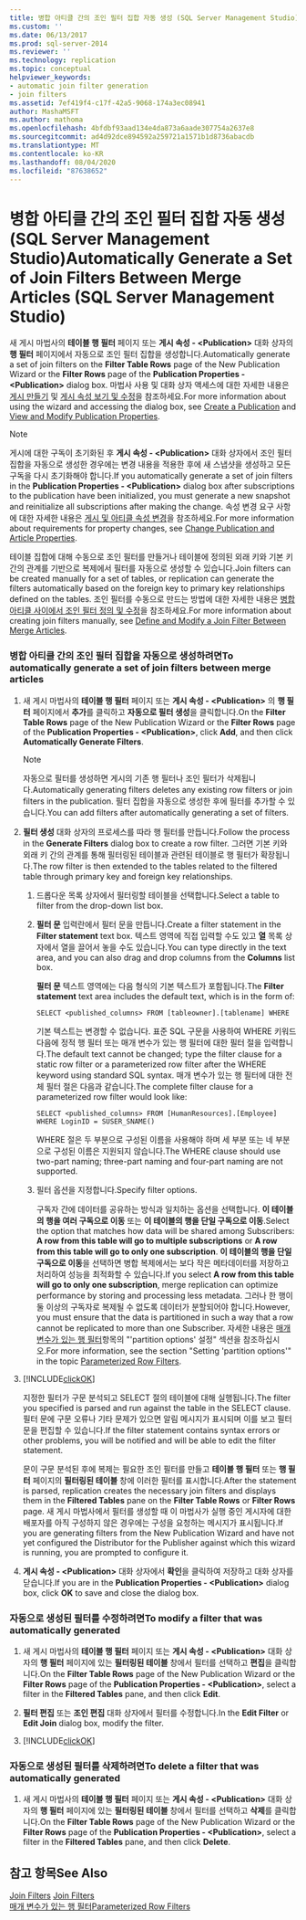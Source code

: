 ```yaml
---
title: 병합 아티클 간의 조인 필터 집합 자동 생성 (SQL Server Management Studio) | Microsoft Docs
ms.custom: ''
ms.date: 06/13/2017
ms.prod: sql-server-2014
ms.reviewer: ''
ms.technology: replication
ms.topic: conceptual
helpviewer_keywords:
- automatic join filter generation
- join filters
ms.assetid: 7ef419f4-c17f-42a5-9068-174a3ec08941
author: MashaMSFT
ms.author: mathoma
ms.openlocfilehash: 4bfdbf93aad134e4da873a6aade307754a2637e8
ms.sourcegitcommit: ad4d92dce894592a259721a1571b1d8736abacdb
ms.translationtype: MT
ms.contentlocale: ko-KR
ms.lasthandoff: 08/04/2020
ms.locfileid: "87638652"
---
```

# <a name="automatically-generate-a-set-of-join-filters-between-merge-articles-sql-server-management-studio"></a><span data-ttu-id="7fcdf-102">병합 아티클 간의 조인 필터 집합 자동 생성(SQL Server Management Studio)</span><span class="sxs-lookup"><span data-stu-id="7fcdf-102">Automatically Generate a Set of Join Filters Between Merge Articles (SQL Server Management Studio)</span></span>
  <span data-ttu-id="7fcdf-103">새 게시 마법사의 **테이블 행 필터** 페이지 또는 **게시 속성 - \<Publication>** 대화 상자의 **행 필터** 페이지에서 자동으로 조인 필터 집합을 생성합니다.</span><span class="sxs-lookup"><span data-stu-id="7fcdf-103">Automatically generate a set of join filters on the **Filter Table Rows** page of the New Publication Wizard or the **Filter Rows** page of the **Publication Properties - \<Publication>** dialog box.</span></span> <span data-ttu-id="7fcdf-104">마법사 사용 및 대화 상자 액세스에 대한 자세한 내용은 [게시 만들기](create-a-publication.md) 및 [게시 속성 보기 및 수정](view-and-modify-publication-properties.md)을 참조하세요.</span><span class="sxs-lookup"><span data-stu-id="7fcdf-104">For more information about using the wizard and accessing the dialog box, see [Create a Publication](create-a-publication.md) and [View and Modify Publication Properties](view-and-modify-publication-properties.md).</span></span>  
  
> [!NOTE]  
>  <span data-ttu-id="7fcdf-105">게시에 대한 구독이 초기화된 후 **게시 속성 - \<Publication>** 대화 상자에서 조인 필터 집합을 자동으로 생성한 경우에는 변경 내용을 적용한 후에 새 스냅샷을 생성하고 모든 구독을 다시 초기화해야 합니다.</span><span class="sxs-lookup"><span data-stu-id="7fcdf-105">If you automatically generate a set of join filters in the **Publication Properties - \<Publication>** dialog box after subscriptions to the publication have been initialized, you must generate a new snapshot and reinitialize all subscriptions after making the change.</span></span> <span data-ttu-id="7fcdf-106">속성 변경 요구 사항에 대한 자세한 내용은 [게시 및 아티클 속성 변경](change-publication-and-article-properties.md)을 참조하세요.</span><span class="sxs-lookup"><span data-stu-id="7fcdf-106">For more information about requirements for property changes, see [Change Publication and Article Properties](change-publication-and-article-properties.md).</span></span>  
  
 <span data-ttu-id="7fcdf-107">테이블 집합에 대해 수동으로 조인 필터를 만들거나 테이블에 정의된 외래 키와 기본 키 간의 관계를 기반으로 복제에서 필터를 자동으로 생성할 수 있습니다.</span><span class="sxs-lookup"><span data-stu-id="7fcdf-107">Join filters can be created manually for a set of tables, or replication can generate the filters automatically based on the foreign key to primary key relationships defined on the tables.</span></span> <span data-ttu-id="7fcdf-108">조인 필터를 수동으로 만드는 방법에 대한 자세한 내용은 [병합 아티클 사이에서 조인 필터 정의 및 수정](define-and-modify-a-join-filter-between-merge-articles.md)을 참조하세요.</span><span class="sxs-lookup"><span data-stu-id="7fcdf-108">For more information about creating join filters manually, see [Define and Modify a Join Filter Between Merge Articles](define-and-modify-a-join-filter-between-merge-articles.md).</span></span>  
  
### <a name="to-automatically-generate-a-set-of-join-filters-between-merge-articles"></a><span data-ttu-id="7fcdf-109">병합 아티클 간의 조인 필터 집합을 자동으로 생성하려면</span><span class="sxs-lookup"><span data-stu-id="7fcdf-109">To automatically generate a set of join filters between merge articles</span></span>  
  
1.  <span data-ttu-id="7fcdf-110">새 게시 마법사의 **테이블 행 필터** 페이지 또는 **게시 속성 - \<Publication>** 의 **행 필터** 페이지에서 **추가**를 클릭하고 **자동으로 필터 생성**을 클릭합니다.</span><span class="sxs-lookup"><span data-stu-id="7fcdf-110">On the **Filter Table Rows** page of the New Publication Wizard or the **Filter Rows** page of the **Publication Properties - \<Publication>**, click **Add**, and then click **Automatically Generate Filters**.</span></span>  
  
    > [!NOTE]  
    >  <span data-ttu-id="7fcdf-111">자동으로 필터를 생성하면 게시의 기존 행 필터나 조인 필터가 삭제됩니다.</span><span class="sxs-lookup"><span data-stu-id="7fcdf-111">Automatically generating filters deletes any existing row filters or join filters in the publication.</span></span> <span data-ttu-id="7fcdf-112">필터 집합을 자동으로 생성한 후에 필터를 추가할 수 있습니다.</span><span class="sxs-lookup"><span data-stu-id="7fcdf-112">You can add filters after automatically generating a set of filters.</span></span>  
  
2.  <span data-ttu-id="7fcdf-113">**필터 생성** 대화 상자의 프로세스를 따라 행 필터를 만듭니다.</span><span class="sxs-lookup"><span data-stu-id="7fcdf-113">Follow the process in the **Generate Filters** dialog box to create a row filter.</span></span> <span data-ttu-id="7fcdf-114">그러면 기본 키와 외래 키 간의 관계를 통해 필터링된 테이블과 관련된 테이블로 행 필터가 확장됩니다.</span><span class="sxs-lookup"><span data-stu-id="7fcdf-114">The row filter is then extended to the tables related to the filtered table through primary key and foreign key relationships.</span></span>  
  
    1.  <span data-ttu-id="7fcdf-115">드롭다운 목록 상자에서 필터링할 테이블을 선택합니다.</span><span class="sxs-lookup"><span data-stu-id="7fcdf-115">Select a table to filter from the drop-down list box.</span></span>  
  
    2.  <span data-ttu-id="7fcdf-116">**필터 문** 입력란에서 필터 문을 만듭니다.</span><span class="sxs-lookup"><span data-stu-id="7fcdf-116">Create a filter statement in the **Filter statement** text box.</span></span> <span data-ttu-id="7fcdf-117">텍스트 영역에 직접 입력할 수도 있고 **열** 목록 상자에서 열을 끌어서 놓을 수도 있습니다.</span><span class="sxs-lookup"><span data-stu-id="7fcdf-117">You can type directly in the text area, and you can also drag and drop columns from the **Columns** list box.</span></span>  
  
         <span data-ttu-id="7fcdf-118">**필터 문** 텍스트 영역에는 다음 형식의 기본 텍스트가 포함됩니다.</span><span class="sxs-lookup"><span data-stu-id="7fcdf-118">The **Filter statement** text area includes the default text, which is in the form of:</span></span>  
  
        ```  
        SELECT <published_columns> FROM [tableowner].[tablename] WHERE  
        ```  
  
         <span data-ttu-id="7fcdf-119">기본 텍스트는 변경할 수 없습니다. 표준 SQL 구문을 사용하여 WHERE 키워드 다음에 정적 행 필터 또는 매개 변수가 있는 행 필터에 대한 필터 절을 입력합니다.</span><span class="sxs-lookup"><span data-stu-id="7fcdf-119">The default text cannot be changed; type the filter clause for a static row filter or a parameterized row filter after the WHERE keyword using standard SQL syntax.</span></span> <span data-ttu-id="7fcdf-120">매개 변수가 있는 행 필터에 대한 전체 필터 절은 다음과 같습니다.</span><span class="sxs-lookup"><span data-stu-id="7fcdf-120">The complete filter clause for a parameterized row filter would look like:</span></span>  
  
        ```  
        SELECT <published_columns> FROM [HumanResources].[Employee] WHERE LoginID = SUSER_SNAME()  
        ```  
  
         <span data-ttu-id="7fcdf-121">WHERE 절은 두 부분으로 구성된 이름을 사용해야 하며 세 부분 또는 네 부분으로 구성된 이름은 지원되지 않습니다.</span><span class="sxs-lookup"><span data-stu-id="7fcdf-121">The WHERE clause should use two-part naming; three-part naming and four-part naming are not supported.</span></span>  
  
    3.  <span data-ttu-id="7fcdf-122">필터 옵션을 지정합니다.</span><span class="sxs-lookup"><span data-stu-id="7fcdf-122">Specify filter options.</span></span>  
  
         <span data-ttu-id="7fcdf-123">구독자 간에 데이터를 공유하는 방식과 일치하는 옵션을 선택합니다. **이 테이블의 행을 여러 구독으로 이동** 또는 **이 테이블의 행을 단일 구독으로 이동**.</span><span class="sxs-lookup"><span data-stu-id="7fcdf-123">Select the option that matches how data will be shared among Subscribers: **A row from this table will go to multiple subscriptions** or **A row from this table will go to only one subscription**.</span></span> <span data-ttu-id="7fcdf-124">**이 테이블의 행을 단일 구독으로 이동**을 선택하면 병합 복제에서는 보다 작은 메타데이터를 저장하고 처리하여 성능을 최적화할 수 있습니다.</span><span class="sxs-lookup"><span data-stu-id="7fcdf-124">If you select **A row from this table will go to only one subscription**, merge replication can optimize performance by storing and processing less metadata.</span></span> <span data-ttu-id="7fcdf-125">그러나 한 행이 둘 이상의 구독자로 복제될 수 없도록 데이터가 분할되어야 합니다.</span><span class="sxs-lookup"><span data-stu-id="7fcdf-125">However, you must ensure that the data is partitioned in such a way that a row cannot be replicated to more than one Subscriber.</span></span> <span data-ttu-id="7fcdf-126">자세한 내용은 [매개 변수가 있는 행 필터](../merge/parameterized-filters-parameterized-row-filters.md)항목의 "'partition options' 설정" 섹션을 참조하십시오.</span><span class="sxs-lookup"><span data-stu-id="7fcdf-126">For more information, see the section "Setting 'partition options'" in the topic [Parameterized Row Filters](../merge/parameterized-filters-parameterized-row-filters.md).</span></span>  
  
3.  [!INCLUDE[clickOK](../../../includes/clickok-md.md)]  
  
     <span data-ttu-id="7fcdf-127">지정한 필터가 구문 분석되고 SELECT 절의 테이블에 대해 실행됩니다.</span><span class="sxs-lookup"><span data-stu-id="7fcdf-127">The filter you specified is parsed and run against the table in the SELECT clause.</span></span> <span data-ttu-id="7fcdf-128">필터 문에 구문 오류나 기타 문제가 있으면 알림 메시지가 표시되며 이를 보고 필터 문을 편집할 수 있습니다.</span><span class="sxs-lookup"><span data-stu-id="7fcdf-128">If the filter statement contains syntax errors or other problems, you will be notified and will be able to edit the filter statement.</span></span>  
  
     <span data-ttu-id="7fcdf-129">문이 구문 분석된 후에 복제는 필요한 조인 필터를 만들고 **테이블 행 필터** 또는 **행 필터** 페이지의 **필터링된 테이블** 창에 이러한 필터를 표시합니다.</span><span class="sxs-lookup"><span data-stu-id="7fcdf-129">After the statement is parsed, replication creates the necessary join filters and displays them in the **Filtered Tables** pane on the **Filter Table Rows** or **Filter Rows** page.</span></span> <span data-ttu-id="7fcdf-130">새 게시 마법사에서 필터를 생성할 때 이 마법사가 실행 중인 게시자에 대한 배포자를 아직 구성하지 않은 경우에는 구성을 요청하는 메시지가 표시됩니다.</span><span class="sxs-lookup"><span data-stu-id="7fcdf-130">If you are generating filters from the New Publication Wizard and have not yet configured the Distributor for the Publisher against which this wizard is running, you are prompted to configure it.</span></span>  
  
4.  <span data-ttu-id="7fcdf-131">**게시 속성 - \<Publication>** 대화 상자에서 **확인**을 클릭하여 저장하고 대화 상자를 닫습니다.</span><span class="sxs-lookup"><span data-stu-id="7fcdf-131">If you are in the **Publication Properties - \<Publication>** dialog box, click **OK** to save and close the dialog box.</span></span>  
  
### <a name="to-modify-a-filter-that-was-automatically-generated"></a><span data-ttu-id="7fcdf-132">자동으로 생성된 필터를 수정하려면</span><span class="sxs-lookup"><span data-stu-id="7fcdf-132">To modify a filter that was automatically generated</span></span>  
  
1.  <span data-ttu-id="7fcdf-133">새 게시 마법사의 **테이블 행 필터** 페이지 또는 **게시 속성 - \<Publication>** 대화 상자의 **행 필터** 페이지에 있는 **필터링된 테이블** 창에서 필터를 선택하고 **편집**을 클릭합니다.</span><span class="sxs-lookup"><span data-stu-id="7fcdf-133">On the **Filter Table Rows** page of the New Publication Wizard or the **Filter Rows** page of the **Publication Properties - \<Publication>**, select a filter in the **Filtered Tables** pane, and then click **Edit**.</span></span>  
  
2.  <span data-ttu-id="7fcdf-134">**필터 편집** 또는 **조인 편집** 대화 상자에서 필터를 수정합니다.</span><span class="sxs-lookup"><span data-stu-id="7fcdf-134">In the **Edit Filter** or **Edit Join** dialog box, modify the filter.</span></span>  
  
3.  [!INCLUDE[clickOK](../../../includes/clickok-md.md)]  
  
### <a name="to-delete-a-filter-that-was-automatically-generated"></a><span data-ttu-id="7fcdf-135">자동으로 생성된 필터를 삭제하려면</span><span class="sxs-lookup"><span data-stu-id="7fcdf-135">To delete a filter that was automatically generated</span></span>  
  
1.  <span data-ttu-id="7fcdf-136">새 게시 마법사의 **테이블 행 필터** 페이지 또는 **게시 속성 - \<Publication>** 대화 상자의 **행 필터** 페이지에 있는 **필터링된 테이블** 창에서 필터를 선택하고 **삭제**를 클릭합니다.</span><span class="sxs-lookup"><span data-stu-id="7fcdf-136">On the **Filter Table Rows** page of the New Publication Wizard or the **Filter Rows** page of the **Publication Properties - \<Publication>**, select a filter in the **Filtered Tables** pane, and then click **Delete**.</span></span>  
  
## <a name="see-also"></a><span data-ttu-id="7fcdf-137">참고 항목</span><span class="sxs-lookup"><span data-stu-id="7fcdf-137">See Also</span></span>  
 <span data-ttu-id="7fcdf-138">[Join Filters](../merge/join-filters.md) </span><span class="sxs-lookup"><span data-stu-id="7fcdf-138">[Join Filters](../merge/join-filters.md) </span></span>  
 [<span data-ttu-id="7fcdf-139">매개 변수가 있는 행 필터</span><span class="sxs-lookup"><span data-stu-id="7fcdf-139">Parameterized Row Filters</span></span>](../merge/parameterized-filters-parameterized-row-filters.md)  
  
  
